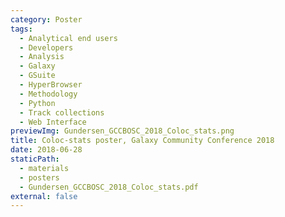```yaml
---
category: Poster
tags:
  - Analytical end users
  - Developers
  - Analysis
  - Galaxy
  - GSuite
  - HyperBrowser
  - Methodology
  - Python
  - Track collections
  - Web Interface
previewImg: Gundersen_GCCBOSC_2018_Coloc_stats.png
title: Coloc-stats poster, Galaxy Community Conference 2018
date: 2018-06-28
staticPath:
  - materials
  - posters
  - Gundersen_GCCBOSC_2018_Coloc_stats.pdf
external: false
---
```


